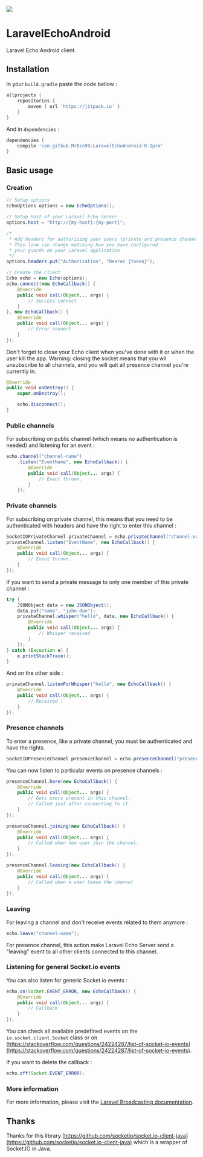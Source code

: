 [![](https://jitpack.io/v/MrBin99/LaravelEchoAndroid.svg)](https://jitpack.io/#MrBin99/LaravelEchoAndroid)

# LaravelEchoAndroid

Laravel Echo Android client.


## Installation
In your ``build.gradle`` paste the code bellow :
```gradle
allprojects {
    repositories {
        maven { url 'https://jitpack.io' }
    }
}
```

And in ``dependencies`` :
`````gradle
dependencies {
    compile 'com.github.MrBin99:LaravelEchoAndroid:0.1pre'
}
`````

## Basic usage

### Creation

```java
// Setup options
EchoOptions options = new EchoOptions();

// Setup host of your Laravel Echo Server
options.host = "http://{my-host}:{my-port}";

/*
 * Add headers for authorizing your users (private and presence channels).
 * This line can change matching how you have configured 
 * your guards on your Laravel application
 */
options.headers.put("Authorization", "Bearer {token}");

// Create the client
Echo echo = new Echo(options);
echo.connect(new EchoCallback() {
    @Override
    public void call(Object... args) {
        // Success connect
    }
}, new EchoCallback() {
    @Override
    public void call(Object... args) {
        // Error connect
    }
});
```

Don't forget to close your Echo client when you've done with it or when
the user kill the app.
Warning: closing the socket means that you wil unsubscribe to all channels, and you will quit all presence channel you're currently in.

```java
@Override
public void onDestroy() {
    super.onDestroy();

    echo.disconnect();
}
```

### Public channels

For subscribing on public channel (which means no authentication is needed) and listening for an event :

```java
echo.channel("channel-name")
    .listen("EventName", new EchoCallback() {
        @Override
        public void call(Object... args) {
            // Event thrown.
        }
    });
```

### Private channels

For subscribing on private channel, this means that you need to be authenticated with headers and have the right to 
enter this channel :

```java
SocketIOPrivateChannel privateChannel = echo.privateChannel("channel-name");
privateChannel.listen("EventName", new EchoCallback() {
    @Override
    public void call(Object... args) {
        // Event thrown.
    }
});
```

If you want to send a private message to only one member of this private channel :

```java
try {
    JSONObject data = new JSONObject();
    data.put("name", "john-doe");
    privateChannel.whisper("hello", data, new EchoCallback() {
        @Override
        public void call(Object... args) {
            // Whisper received
        }
    });
} catch (Exception e) {
    e.printStackTrace();
}
```

And on the other side :

```java
privateChannel.listenForWhisper("hello", new EchoCallback() {
    @Override
    public void call(Object... args) {
        // Received !     
    }
});
```

### Presence channels

To enter a presence, like a private channel, you must be authenticated and have the rights.

```java 
SocketIOPresenceChannel presenceChannel = echo.presenceChannel("presence-channel");
```

You can now listen to particular events on presence channels :

```java
presenceChannel.here(new EchoCallback() {
    @Override
    public void call(Object... args) {
        // Gets users present in this channel.
        // Called just after connecting to it.
    }
});

presenceChannel.joining(new EchoCallback() {
    @Override
    public void call(Object... args) {
        // Called when new user join the channel.
    }
});

presenceChannel.leaving(new EchoCallback() {
    @Override
    public void call(Object... args) {
        // Called when a user leave the channel
    }
});
```

### Leaving

For leaving a channel and don't receive events related to them anymore :

```java
echo.leave("channel-name");
```

For presence channel, this action make Laravel Echo Server send a "leaving" event to all other clients connected to this channel.

### Listening for general Socket.io events

You can also listen for generic Socket.io events :

```java
echo.on(Socket.EVENT_ERROR, new EchoCallback() {
    @Override
    public void call(Object... args) {
        // Callback
    }
});
```

You can check all available predefined events on the `io.socket.client.Socket` class or on [https://stackoverflow.com/questions/24224287/list-of-socket-io-events](https://stackoverflow.com/questions/24224287/list-of-socket-io-events).

If you want to delete the callback :

```java
echo.off(Socket.EVENT_ERROR);
```

### More information

For more information, please visit the [Laravel Broadcasting documentation](https://laravel.com/docs/5.6/broadcasting).

## Thanks

Thanks for this library [https://github.com/socketio/socket.io-client-java](https://github.com/socketio/socket.io-client-java) which is a wrapper of Socket.IO in Java.